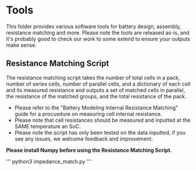# Tools

This folder provides various software tools for battery design, assembly, resistance matching and more. Please note the tools are released as-is, and it's probably good to check our work to some extend to ensure your outputs make sense. 

## Resistance Matching Script

The resistance matching script takes the number of total cells in a pack, number of series cells, number of parallel cells, and a dictionary of each cell and its measured resistance and outputs a set of matched cells in parallel, the resistance of the matched groups, and the total resistance of the pack.

- Please refer to the "Battery Modeling Internal Resistance Matching" guide for a procuedure on measuring cell internal resistance. 
- Please note that cell resistances should be measured and inputted at the SAME temperature an SoC. 
- Please note the script has only been tested on the data inputted, if you see any issues, we welcome feedback and improvement. 

**Please install Numpy before using the Resistance Matching Script.**

'''
python3 impedance_match.py
'''